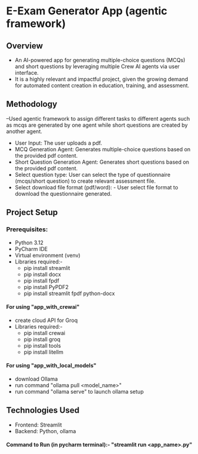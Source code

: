 # E-Exam Generator App (agentic framework)
## Overview
- An AI-powered app for generating multiple-choice questions (MCQs) and short questions by leveraging multiple Crew AI agents via user interface.
- It is a highly relevant and impactful project, given the growing demand for automated content creation in education, training, and assessment.
## Methodology 
–Used agentic framework to assign different tasks to different agents such as mcqs are generated by one agent while short questions are created by another agent.
- User Input: The user uploads a pdf.
- MCQ Generation Agent: Generates multiple-choice questions based on the provided pdf content.
- Short Question Generation Agent: Generates short questions based on the provided pdf content.
- Select question type: User can select the type of questionnaire (mcqs/short question) to create relevant assessment file.
- Select download file format (pdf/word): - User select file format to download the questionnaire generated.
## Project Setup
### Prerequisites:
- Python 3.12 
- PyCharm IDE
- Virtual environment (venv)
 - Libraries required:-
   - pip install streamlit
   - pip install docx
   - pip install fpdf
   - pip install PyPDF2
   - pip install streamlit fpdf python-docx
  
#### For using "app_with_crewai"
- create cloud API for Groq
 - Libraries required:-
   - pip install crewai
   - pip install groq
   - pip install tools
   - pip install litellm

#### For using "app_with_local_models"
- download Ollama
- run command "ollama pull <model_name>"
- run command "ollama serve" to launch ollama setup
## Technologies Used
- Frontend: Streamlit
- Backend: Python, ollama

#### Command to Run (in pycharm terminal):- "streamlit run <app_name>.py"
